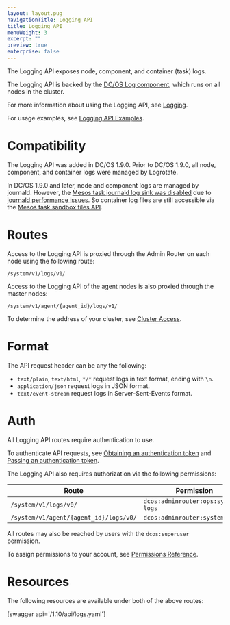 ```yaml
---
layout: layout.pug
navigationTitle: Logging API
title: Logging API
menuWeight: 3
excerpt: ""
preview: true
enterprise: false
---
```

The Logging API exposes node, component, and container (task) logs.

The Logging API is backed by the [DC/OS Log component](/1.10/overview/architecture/components/#dcos-log), which runs on all nodes in the cluster.

For more information about using the Logging API, see [Logging](/1.10/monitoring/logging/).

For usage examples, see [Logging API Examples](/1.10/monitoring/logging/logging-api-examples/).

# Compatibility

The Logging API was added in DC/OS 1.9.0. Prior to DC/OS 1.9.0, all node, component, and container logs were managed by Logrotate.

In DC/OS 1.9.0 and later, node and component logs are managed by journald. However, the [Mesos task journald log sink was disabled](https://github.com/dcos/dcos/pull/1269) due to [journald performance issues](https://github.com/systemd/systemd/issues/5102). So container log files are still accessible via the [Mesos task sandbox files API](http://mesos.apache.org/documentation/latest/sandbox/).

# Routes

Access to the Logging API is proxied through the Admin Router on each node using the following route:

    /system/v1/logs/v1/
    

Access to the Logging API of the agent nodes is also proxied through the master nodes:

    /system/v1/agent/{agent_id}/logs/v1/
    

To determine the address of your cluster, see [Cluster Access](/1.10/api/access/).

# Format

The API request header can be any the following:

- `text/plain`, `text/html`, `*/*` request logs in text format, ending with `\n`.
- `application/json` request logs in JSON format.
- `text/event-stream` request logs in Server-Sent-Events format.

# Auth

All Logging API routes require authentication to use.

To authenticate API requests, see [Obtaining an authentication token](/1.10/security/ent/iam-api/#obtaining-an-authentication-token) and [Passing an authentication token](/1.10/security/ent/iam-api/#passing-an-authentication-token).

The Logging API also requires authorization via the following permissions:

| Route                                  | Permission                         |
| -------------------------------------- | ---------------------------------- |
| `/system/v1/logs/v0/`                  | `dcos:adminrouter:ops:system-logs` |
| `/system/v1/agent/{agent_id}/logs/v0/` | `dcos:adminrouter:system:agent`    |

All routes may also be reached by users with the `dcos:superuser` permission.

To assign permissions to your account, see [Permissions Reference](/1.10/security/ent/perms-reference/).

# Resources

The following resources are available under both of the above routes:

[swagger api='/1.10/api/logs.yaml']